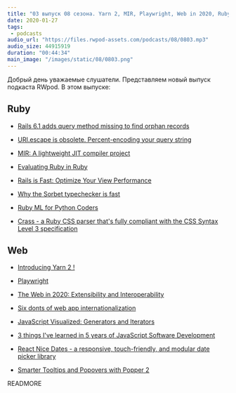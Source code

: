 ```yaml
---
title: "03 выпуск 08 сезона. Yarn 2, MIR, Playwright, Web in 2020, Ruby ML for Python Coders, React Nice Dates и прочее"
date: 2020-01-27
tags:
 - podcasts
audio_url: "https://files.rwpod-assets.com/podcasts/08/0803.mp3"
audio_size: 44915919
duration: "00:44:34"
main_image: "/images/static/08/0803.png"
---
```


Добрый день уважаемые слушатели. Представляем новый выпуск подкаста RWpod. В этом выпуске:

## Ruby

 - [Rails 6.1 adds query method missing to find orphan records](https://blog.saeloun.com/2020/01/21/rails-6-1-adds-query-method-missing-to-find-orphan-records)
 - [URI.escape is obsolete. Percent-encoding your query string](https://docs.knapsackpro.com/2020/uri-escape-is-obsolete-percent-encoding-your-query-string)
 - [MIR: A lightweight JIT compiler project](https://developers.redhat.com/blog/2020/01/20/mir-a-lightweight-jit-compiler-project/)
 - [Evaluating Ruby in Ruby](https://ilyabylich.svbtle.com/evaluating-ruby-in-ruby)


 - [Rails is Fast: Optimize Your View Performance](https://blog.appsignal.com/2020/01/22/rails-is-fast-optimize-your-view-performance.html)
 - [Why the Sorbet typechecker is fast](https://blog.nelhage.com/post/why-sorbet-is-fast/)
 - [Ruby ML for Python Coders](https://ankane.org/ruby-ml-for-python-coders)
 - [Crass - a Ruby CSS parser that's fully compliant with the CSS Syntax Level 3 specification](https://github.com/rgrove/crass)

## Web

 - [Introducing Yarn 2 !](https://dev.to/arcanis/introducing-yarn-2-4eh1)
 - [Playwright](https://css-tricks.com/playwright/)
 - [The Web in 2020: Extensibility and Interoperability](https://css-tricks.com/the-web-in-2020-extensibility-and-interoperability/)
 - [Six donts of web app internationalization](https://blog.sapegin.me/all/internationalization/)


 - [JavaScript Visualized: Generators and Iterators](https://dev.to/lydiahallie/javascript-visualized-generators-and-iterators-e36)
 - [3 things I've learned in 5 years of JavaScript Software Development](https://gist.github.com/chooie/7094d8340b673241ee203c944a29658d)
 - [React Nice Dates - a responsive, touch-friendly, and modular date picker library](https://reactnicedates.hernansartorio.com/)
 - [Smarter Tooltips and Popovers with Popper 2](https://dev.to/fezvrasta/smarter-tooltips-and-popovers-with-popper-2-44bh)


READMORE
